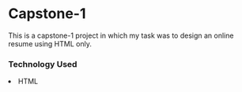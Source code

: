 # Capstone-1
This is a capstone-1 project in which my task was to design an online resume using HTML only.
<br>
<h3>Technology Used </h3>
<li> HTML </li>

